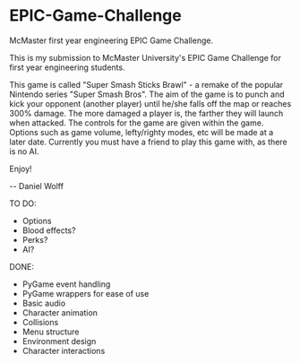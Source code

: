 # EPIC-Game-Challenge
McMaster first year engineering EPIC Game Challenge.

This is my submission to McMaster University's EPIC Game Challenge for first year engineering students. 

This game is called "Super Smash Sticks Brawl" - a remake of the popular Nintendo series "Super Smash Bros".
The aim of the game is to punch and kick your opponent (another player) until he/she falls off the map or reaches 300% damage. The more damaged a player is, the farther they will launch when attacked. The controls for the game are given within the game. Options such as game volume, lefty/righty modes, etc will be made at a later date. Currently you must have a friend to play this game with, as there is no AI.

Enjoy!

-- Daniel Wolff

TO DO:
  - Options
  - Blood effects?
  - Perks?
  - AI?
  
DONE:
  - PyGame event handling
  - PyGame wrappers for ease of use
  - Basic audio
  - Character animation
  - Collisions
  - Menu structure
  - Environment design
  - Character interactions
  
